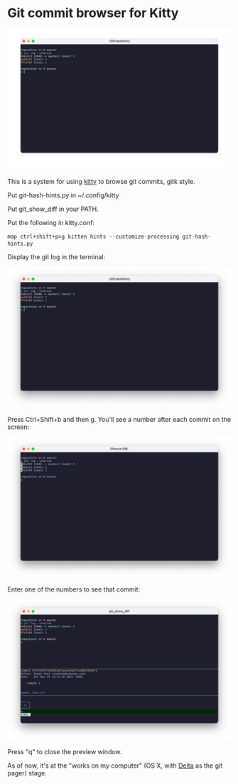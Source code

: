 # Git commit browser for Kitty

![demo](usage.gif)

This is a system for using [kitty](https://sw.kovidgoyal.net/kitty/) to browse
git commits, gitk style.

Put git-hash-hints.py in ~/.config/kitty

Put git_show_diff in your PATH.

Put the following in kitty.conf:

    map ctrl+shift+p>g kitten hints --customize-processing git-hash-hints.py

Display the git log in the terminal:

![log](screenshots/log.png)

Press Ctrl+Shift+b and then g. You'll see a number after each commit on the screen:

![hints](screenshots/hints.png)

Enter one of the numbers to see that commit:

![hints](screenshots/preview.png)

Press "q" to close the preview window.

As of now, it's at the "works on my computer" (OS X, with [Delta](https://github.com/dandavison/delta) as the git pager) stage.